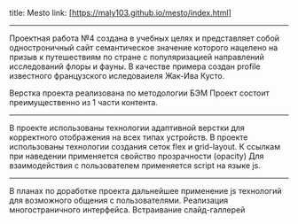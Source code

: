 title: Mesto
link: [https://maly103.github.io/mesto/index.html]
___________________________

Проектная работа №4 создана в учебных целях и представляет собой одностроничный
сайт семантическое значение которого нацелено на призыв к путешествиям по стране с популяризацией направлений исследований флоры и фауны. В качестве примера создан profile известного французского иследоваиеля Жак-Ива Кусто.

Верстка проекта реализована по методологии БЭМ
Проект состоит преимущественно из 1 части контента.

___________________________

В проекте использованы технологии адаптивной верстки для корректного
отображения на всех типах устройств.
В проекте использованы технологии создания сеток flex и grid-layout.
К ссылкам при наведении применяется свойство прозрачности (opacity)
Для взаимодействия с пользователем применяется script на языке js.

___________________________

В планах по доработке проекта дальнейшее применение js технологий
для возможного общения с пользователями.
Реализация многостраничного интерфейса.
Встраивание слайд-галлерей

